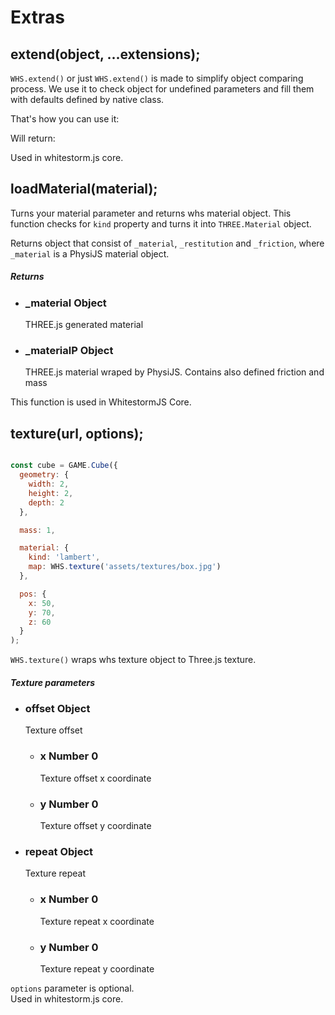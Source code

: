 
<h1 class="big" id="extras">Extras</h1>

## extend(object, ...extensions);

`WHS.extend()` or just `WHS.extend()` is made to simplify object comparing process. We use it to check object for undefined parameters and fill them with defaults defined by native class.

That's how you can use it:
<script src="https://gist.github.com/sasha240100/cf1af9b43d06a1d2756d.js"></script>

Will return:

<script src="https://gist.github.com/sasha240100/8af05b677037ff4efb90.js"></script>

<aside class="warning yellow">Used in whitestorm.js core.</aside>


## loadMaterial(material);

Turns your material parameter and returns whs material object.
This function checks for `kind` property and turns it into `THREE.Material` object.

Returns object that consist of `_material`, `_restitution` and `_friction`, where `_material` is a PhysiJS material object.

<div class="params" id="loadMaterial-returns">
  <h5>Returns <a href="#loadMaterial-returns" class="anchor"></a></h5>
  <ul>
    <li id="loadMaterial-returns-_material">
      <h3><a href="#loadMaterial-returns-_material" class="anchor"></a> _material
        <span class="type">Object</span>
      </h3>
      <p>THREE.js generated material</p>
    <li id="loadMaterial-returns-_materialP">
      <h3><a href="#loadMaterial-returns-_materialP" class="anchor"></a> _materialP
        <span class="type">Object</span>
      </h3>
      <p>THREE.js material wraped by PhysiJS. Contains also defined friction and mass</p>
    </li>
  </ul>
</div>

<aside class="warning yellow">This function is used in WhitestormJS Core.</aside>

## texture(url, options);

```javascript

const cube = GAME.Cube({
  geometry: {
    width: 2,
    height: 2,
    depth: 2
  },

  mass: 1,

  material: {
    kind: 'lambert',
    map: WHS.texture('assets/textures/box.jpg')
  },

  pos: {
    x: 50,
    y: 70,
    z: 60
  }
);

```

`WHS.texture()` wraps whs texture object to Three.js texture.

<div class="params" id="texture-params">
  <h5>Texture parameters <a href="#texture-params" class="anchor"></a></h5>
  <ul>
    <li id="texture-params-offset" class="nested">
      <h3><a href="#texture-params-offset" class="anchor"></a> offset
        <span class="type">Object</span>
      </h3>
      <p>Texture offset</p>
      <ul>
        <li>
          <h3>x
            <span class="type">Number</span>
            <span class="default">0</span>
          </h3>
          <p>Texture offset x coordinate</p>
        </li>
        <li>
          <h3>y
            <span class="type">Number</span>
            <span class="default">0</span>
          </h3>
          <p>Texture offset y coordinate</p>
        </li>
      </ul>
    </li>
    <li id="texture-params-repeat" class="nested">
      <h3><a href="#texture-params-repeat" class="anchor"></a> repeat
        <span class="type">Object</span>
      </h3>
      <p>Texture repeat</p>
      <ul>
        <li>
          <h3>x
            <span class="type">Number</span>
            <span class="default">0</span>
          </h3>
          <p>Texture repeat x coordinate</p>
        </li>
        <li>
          <h3>y
            <span class="type">Number</span>
            <span class="default">0</span>
          </h3>
          <p>Texture repeat y coordinate</p>
        </li>
      </ul>
    </li>
  </ul>
</div>

<aside class="notice"><code>options</code> parameter is optional.</aside>

<aside class="warning yellow">Used in whitestorm.js core.</aside>



